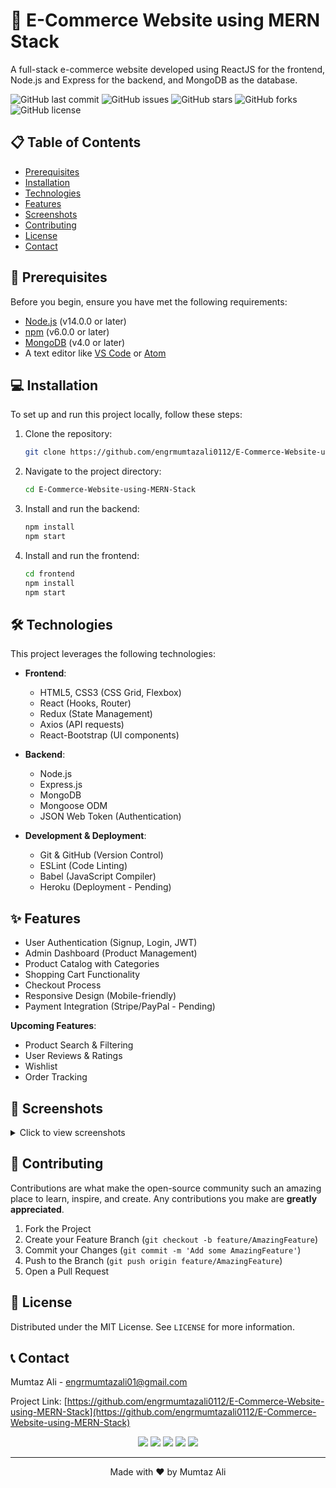 # 🛒 E-Commerce Website using MERN Stack

A full-stack e-commerce website developed using ReactJS for the frontend, Node.js and Express for the backend, and MongoDB as the database.

![GitHub last commit](https://img.shields.io/github/last-commit/engrmumtazali0112/E-Commerce-Website-using-MERN-Stack)
![GitHub issues](https://img.shields.io/github/issues/engrmumtazali0112/E-Commerce-Website-using-MERN-Stack)
![GitHub stars](https://img.shields.io/github/stars/engrmumtazali0112/E-Commerce-Website-using-MERN-Stack)
![GitHub forks](https://img.shields.io/github/forks/engrmumtazali0112/E-Commerce-Website-using-MERN-Stack)
![GitHub license](https://img.shields.io/github/license/engrmumtazali0112/E-Commerce-Website-using-MERN-Stack)

## 📋 Table of Contents
- [Prerequisites](#prerequisites)
- [Installation](#installation)
- [Technologies](#technologies)
- [Features](#features)
- [Screenshots](#screenshots)
- [Contributing](#contributing)
- [License](#license)
- [Contact](#contact)

## 🚀 Prerequisites

Before you begin, ensure you have met the following requirements:
* [Node.js](https://nodejs.org/) (v14.0.0 or later)
* [npm](https://www.npmjs.com/) (v6.0.0 or later)
* [MongoDB](https://www.mongodb.com/) (v4.0 or later)
* A text editor like [VS Code](https://code.visualstudio.com/) or [Atom](https://atom.io/)

## 💻 Installation

To set up and run this project locally, follow these steps:

1. Clone the repository:
   ```sh
   git clone https://github.com/engrmumtazali0112/E-Commerce-Website-using-MERN-Stack.git
   ```

2. Navigate to the project directory:
   ```sh
   cd E-Commerce-Website-using-MERN-Stack
   ```

3. Install and run the backend:
   ```sh
   npm install
   npm start
   ```

4. Install and run the frontend:
   ```sh
   cd frontend
   npm install
   npm start
   ```

## 🛠️ Technologies

This project leverages the following technologies:

- **Frontend**:
  - HTML5, CSS3 (CSS Grid, Flexbox)
  - React (Hooks, Router)
  - Redux (State Management)
  - Axios (API requests)
  - React-Bootstrap (UI components)

- **Backend**:
  - Node.js
  - Express.js
  - MongoDB
  - Mongoose ODM
  - JSON Web Token (Authentication)

- **Development & Deployment**:
  - Git & GitHub (Version Control)
  - ESLint (Code Linting)
  - Babel (JavaScript Compiler)
  - Heroku (Deployment - Pending)

## ✨ Features

- User Authentication (Signup, Login, JWT)
- Admin Dashboard (Product Management)
- Product Catalog with Categories
- Shopping Cart Functionality
- Checkout Process
- Responsive Design (Mobile-friendly)
- Payment Integration (Stripe/PayPal - Pending)

**Upcoming Features**:
- Product Search & Filtering
- User Reviews & Ratings
- Wishlist
- Order Tracking

## 📸 Screenshots

<details>
<summary>Click to view screenshots</summary>

### Main Page
![main](https://github.com/user-attachments/assets/e9d30828-5d1b-4246-b56a-5c26e626e574)

### Product Showcase
![main2](https://github.com/user-attachments/assets/b4e0c219-7b44-4df0-adcd-4a97bb2e4279)

### User Registration
![register](https://github.com/user-attachments/assets/beb356cc-6217-46eb-96d8-63dd313b4e7c)

### Sign In
![signin](https://github.com/user-attachments/assets/d52bb5ff-23c4-44b3-b88c-ce84692968c5)

### Add Product (Admin)
![add-product](https://github.com/user-attachments/assets/cd1b9d95-61c8-4103-a8bc-477211fba34c)

### Product Details
![product-details](https://github.com/user-attachments/assets/37d79af0-2c44-46cf-af62-cb224a78fed8)

### Place Order
![placeorder](https://github.com/user-attachments/assets/e5f0934d-2262-4626-8bd6-8199377793ab)

### Shopping Cart
![cart](https://github.com/user-attachments/assets/2d6f0b09-c5b4-4636-96f1-65e1a6f65f3c)

### Admin Products Management
![admin-products](https://github.com/user-attachments/assets/fa80afa4-10e3-4f00-af9d-b50dbccb7058)

### Payment Screen
![payment](https://github.com/user-attachments/assets/01b0cc67-c78a-4d3b-8721-107642fd4766)

</details>

## 🤝 Contributing

Contributions are what make the open-source community such an amazing place to learn, inspire, and create. Any contributions you make are **greatly appreciated**.

1. Fork the Project
2. Create your Feature Branch (`git checkout -b feature/AmazingFeature`)
3. Commit your Changes (`git commit -m 'Add some AmazingFeature'`)
4. Push to the Branch (`git push origin feature/AmazingFeature`)
5. Open a Pull Request

## 📄 License

Distributed under the MIT License. See `LICENSE` for more information.

## 📞 Contact

Mumtaz Ali - [engrmumtazali01@gmail.com](mailto:engrmumtazali01@gmail.com)

Project Link: [https://github.com/engrmumtazali0112/E-Commerce-Website-using-MERN-Stack](https://github.com/engrmumtazali0112/E-Commerce-Website-using-MERN-Stack)

<p align="center">
  <a href="mailto:engrmumtazali01@gmail.com"><img src="https://img.shields.io/badge/Email-D14836?style=for-the-badge&logo=gmail&logoColor=white"/></a>
  <a href="https://www.linkedin.com/in/mumtaz-ali"><img src="https://img.shields.io/badge/LinkedIn-0077B5?style=for-the-badge&logo=linkedin&logoColor=white"/></a>
  <a href="https://www.instagram.com/its_maliyzi"><img src="https://img.shields.io/badge/Instagram-E4405F?style=for-the-badge&logo=instagram&logoColor=white"/></a>
  <a href="https://www.hackerrank.com/profile/engrmumtazali01"><img src="https://img.shields.io/badge/-Hackerrank-2EC866?style=for-the-badge&logo=HackerRank&logoColor=white"/></a>
  <a href="https://github.com/engrmumtazali0112"><img src="https://img.shields.io/badge/GitHub-100000?style=for-the-badge&logo=github&logoColor=white"/></a>
</p>

---

<p align="center">Made with ❤️ by Mumtaz Ali</p>
